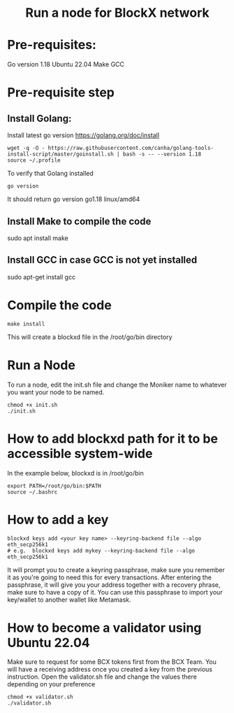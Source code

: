 <div align="center">
  <h1>Run a node for BlockX network</h1>
</div>


# Pre-requisites:
Go version 1.18
Ubuntu 22.04
Make
GCC

# Pre-requisite step
## Install Golang:
Install latest go version https://golang.org/doc/install

```
wget -q -O - https://raw.githubusercontent.com/canha/golang-tools-install-script/master/goinstall.sh | bash -s -- --version 1.18
source ~/.profile
```

To verify that Golang installed
```
go version
```

It should return go version go1.18 linux/amd64


## Install Make to compile the code
sudo apt install make

## Install GCC in case GCC is not yet installed
sudo apt-get install gcc



# Compile the code
```
make install
```

This will create a blockxd file in the /root/go/bin directory

# Run a Node
To run a node, edit the init.sh file and change the Moniker name to whatever you want your node to be named.
```
chmod +x init.sh
./init.sh
```


# How to add blockxd path for it to be accessible system-wide
In the example below, blockxd is in /root/go/bin
```
export PATH=/root/go/bin:$PATH
source ~/.bashrc
```


# How to add a key 
```
blockxd keys add <your key name> --keyring-backend file --algo eth_secp256k1
# e.g.  blockxd keys add mykey --keyring-backend file --algo eth_secp256k1
```
It will prompt you to create a keyring passphrase, make sure you remember it as you're going to need this for every transactions. After entering the passphrase, it will give you your address together with a recovery phrase, make sure to have a copy of it. You can use this passphrase to import your key/wallet to another wallet like Metamask.


# How to become a validator using Ubuntu 22.04
Make sure to request for some BCX tokens first from the BCX Team. You will have a receiving address once you created a key from the previous instruction. Open the validator.sh file and change the values there depending on your preference
```
chmod +x validator.sh
./validator.sh
```

